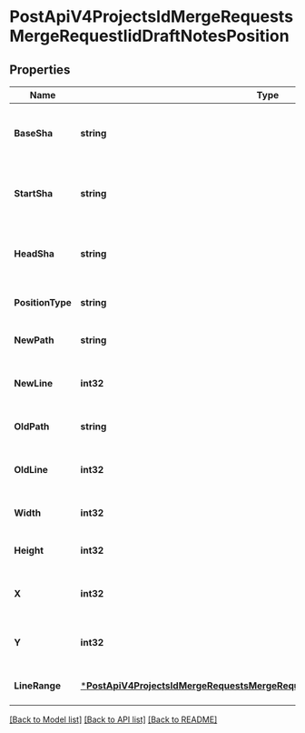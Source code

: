 # PostApiV4ProjectsIdMergeRequestsMergeRequestIidDraftNotesPosition

## Properties
Name | Type | Description | Notes
------------ | ------------- | ------------- | -------------
**BaseSha** | **string** | Base commit SHA in the source branch | [default to null]
**StartSha** | **string** | SHA referencing commit in target branch | [default to null]
**HeadSha** | **string** | SHA referencing HEAD of this merge request | [default to null]
**PositionType** | **string** | Type of the position reference | [default to null]
**NewPath** | **string** | File path after change | [optional] [default to null]
**NewLine** | **int32** | Line number after change | [optional] [default to null]
**OldPath** | **string** | File path before change | [optional] [default to null]
**OldLine** | **int32** | Line number before change | [optional] [default to null]
**Width** | **int32** | Width of the image | [optional] [default to null]
**Height** | **int32** | Height of the image | [optional] [default to null]
**X** | **int32** | X coordinate in the image | [optional] [default to null]
**Y** | **int32** | Y coordinate in the image | [optional] [default to null]
**LineRange** | [***PostApiV4ProjectsIdMergeRequestsMergeRequestIidDraftNotesPositionLineRange**](postApiV4ProjectsIdMergeRequestsMergeRequestIidDraftNotes_position_line_range.md) |  | [optional] [default to null]

[[Back to Model list]](../README.md#documentation-for-models) [[Back to API list]](../README.md#documentation-for-api-endpoints) [[Back to README]](../README.md)



